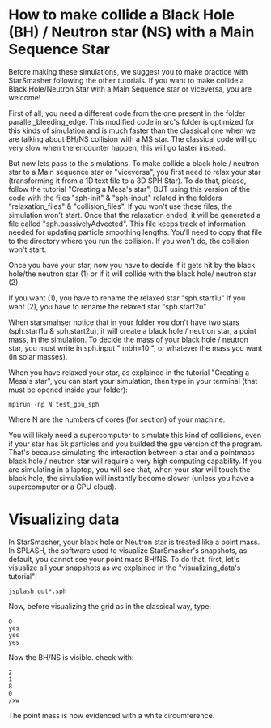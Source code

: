 # How to make collide a Black Hole (BH) / Neutron star (NS) with a Main Sequence Star

Before making these simulations, we suggest you to make practice with StarSmasher following the other tutorials. If you want to make collide a Black Hole/Neutron Star with a Main Sequence star or viceversa, you are welcome!

First of all, you need a different code from the one present in the folder parallel_bleeding_edge. This modified code in src's folder is optimized for this kinds of simulation and is much faster than the classical one when we are talking about BH/NS collision with a MS star. The classical code will go very slow when the encounter happen, this will go faster instead.

But now lets pass to the simulations. To make collide a black hole / neutron star to a Main sequence star or "viceversa", you first need to relax your star (transforming it from a 1D text file to a 3D SPH Star). To do that, please, follow the tutorial "Creating a Mesa's star", BUT using this version of the code with the files "sph-init" & "sph-input" related in the folders "relaxation_files" & "collision_files". If you won't use these files, the simulation won't start. Once that the relaxation ended, it will be generated a file called "sph.passivelyAdvected". This file keeps track of information needed for updating particle smoothing lengths. You'll need to copy that file to the directory where you run the collision. If you won't do, the collision won't start.

Once you have your star, now you have to decide if it gets hit by the black hole/the neutron star (1) or if it will collide with the black hole/ neutron star (2).

If you want (1), you have to rename the relaxed star "sph.start1u" If you want (2), you have to rename the relaxed star "sph.start2u"

When starsmahser notice that in your folder you don't have two stars (sph.start1u & sph.start2u), it will create a black hole / neutron star, a point mass, in the simulation. To decide the mass of your black hole / neutron star, you must write in sph.input " mbh=10 ", or whatever the mass you want (in solar masses). 

When you have relaxed your star, as explained in the tutorial "Creating a Mesa's star", you can start your simulation, then type in your terminal (that must be opened inside your folder):

```
mpirun -np N test_gpu_sph
```

Where N are the numbers of cores (for section) of your machine.

You will likely need a supercomputer to simulate this kind of collisions, even if your star has 5k particles and you builded the gpu version of the program. That's because simulating the interaction between a star and a pointmass black hole / neutron star will require a very high computing capability. If you are simulating in a laptop, you will see that, when your star will touch the black hole, the simulation will instantly become slower (unless you have a supercomputer or a GPU cloud).



# Visualizing data

In StarSmasher, your black hole or Neutron star is treated like a point mass. In SPLASH, the software used to visualize StarSmasher's snapshots, as default, you cannot see your point mass BH/NS. To do that, first, let's visualize all your snapshots as we explained in the "visualizing_data's tutorial":

```
jsplash out*.sph
```

Now, before visualizing the grid as in the classical way, type:

```
o
yes
yes
yes
```

Now the BH/NS is visible. check with:

```
2
1
8
0
/xw
```

The point mass is now evidenced with a white circumference.
